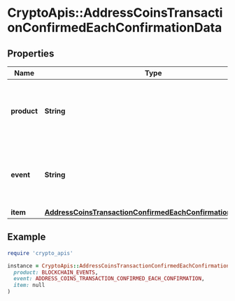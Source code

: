 # CryptoApis::AddressCoinsTransactionConfirmedEachConfirmationData

## Properties

| Name | Type | Description | Notes |
| ---- | ---- | ----------- | ----- |
| **product** | **String** | Represents the Crypto APIs 2.0 product which sends the callback. |  |
| **event** | **String** | Defines the specific event, for which a callback subscription is set. |  |
| **item** | [**AddressCoinsTransactionConfirmedEachConfirmationDataItem**](AddressCoinsTransactionConfirmedEachConfirmationDataItem.md) |  |  |

## Example

```ruby
require 'crypto_apis'

instance = CryptoApis::AddressCoinsTransactionConfirmedEachConfirmationData.new(
  product: BLOCKCHAIN_EVENTS,
  event: ADDRESS_COINS_TRANSACTION_CONFIRMED_EACH_CONFIRMATION,
  item: null
)
```

